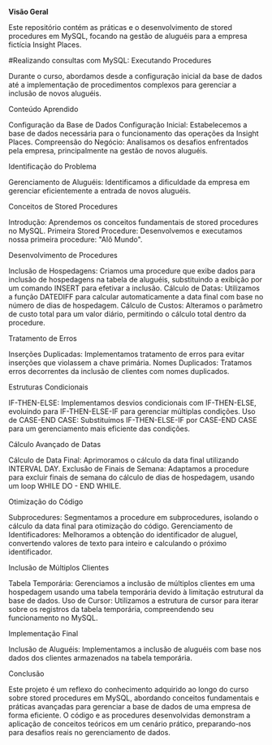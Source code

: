 **Visão Geral**

Este repositório contém as práticas e o desenvolvimento de stored procedures em MySQL, focando na gestão de aluguéis para a empresa fictícia Insight Places.

#Realizando consultas com MySQL: Executando Procedures
 
Durante o curso, abordamos desde a configuração inicial da base de dados até a implementação de procedimentos complexos para gerenciar a inclusão de novos aluguéis.

Conteúdo Aprendido

Configuração da Base de Dados
Configuração Inicial: Estabelecemos a base de dados necessária para o funcionamento das operações da Insight Places.
Compreensão do Negócio: Analisamos os desafios enfrentados pela empresa, principalmente na gestão de novos aluguéis.

Identificação do Problema

Gerenciamento de Aluguéis: Identificamos a dificuldade da empresa em gerenciar eficientemente a entrada de novos aluguéis.

Conceitos de Stored Procedures

Introdução: Aprendemos os conceitos fundamentais de stored procedures no MySQL.
Primeira Stored Procedure: Desenvolvemos e executamos nossa primeira procedure: "Alô Mundo".

Desenvolvimento de Procedures

Inclusão de Hospedagens: Criamos uma procedure que exibe dados para inclusão de hospedagens na tabela de aluguéis, substituindo a exibição por um comando INSERT para efetivar a inclusão.
Cálculo de Datas: Utilizamos a função DATEDIFF para calcular automaticamente a data final com base no número de dias de hospedagem.
Cálculo de Custos: Alteramos o parâmetro de custo total para um valor diário, permitindo o cálculo total dentro da procedure.

Tratamento de Erros

Inserções Duplicadas: Implementamos tratamento de erros para evitar inserções que violassem a chave primária.
Nomes Duplicados: Tratamos erros decorrentes da inclusão de clientes com nomes duplicados.

Estruturas Condicionais

IF-THEN-ELSE: Implementamos desvios condicionais com IF-THEN-ELSE, evoluindo para IF-THEN-ELSE-IF para gerenciar múltiplas condições.
Uso de CASE-END CASE: Substituímos IF-THEN-ELSE-IF por CASE-END CASE para um gerenciamento mais eficiente das condições.

Cálculo Avançado de Datas

Cálculo de Data Final: Aprimoramos o cálculo da data final utilizando INTERVAL DAY.
Exclusão de Finais de Semana: Adaptamos a procedure para excluir finais de semana do cálculo de dias de hospedagem, usando um loop WHILE DO - END WHILE.

Otimização do Código

Subprocedures: Segmentamos a procedure em subprocedures, isolando o cálculo da data final para otimização do código.
Gerenciamento de Identificadores: Melhoramos a obtenção do identificador de aluguel, convertendo valores de texto para inteiro e calculando o próximo identificador.

Inclusão de Múltiplos Clientes

Tabela Temporária: Gerenciamos a inclusão de múltiplos clientes em uma hospedagem usando uma tabela temporária devido à limitação estrutural da base de dados.
Uso de Cursor: Utilizamos a estrutura de cursor para iterar sobre os registros da tabela temporária, compreendendo seu funcionamento no MySQL.

Implementação Final

Inclusão de Aluguéis: Implementamos a inclusão de aluguéis com base nos dados dos clientes armazenados na tabela temporária.

Conclusão

Este projeto é um reflexo do conhecimento adquirido ao longo do curso sobre stored procedures em MySQL, abordando conceitos fundamentais e práticas avançadas para gerenciar a base de dados 
de uma empresa de forma eficiente. O código e as procedures desenvolvidas demonstram a aplicação de conceitos teóricos em um cenário prático, preparando-nos para desafios reais no gerenciamento de dados.



